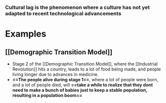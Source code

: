 ### Cultural lag is the phenomenon where a culture has not yet adapted to recent technological advancements
# Examples
## [[Demographic Transition Model]]
- Stage 2 of the [[Demographic Transition Model]], where the [[Industrial Revolution]] hits a country, leads to a lot of food being made, and people living longer due to advances in medicine.
- **==The people alive during stage 1==**, where a lot of people were born, and a lot of people died, will **==take a while to realize that they dont need to make a bunch of babies just to keep a stable population, resulting in a population boom==**
